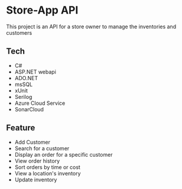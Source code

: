 # Store-App API
This project is an API for a store owner to manage the inventories and customers

## Tech
* C#
* ASP.NET webapi
* ADO.NET
* msSQL
* xUnit
* Serilog
* Azure Cloud Service
* SonarCloud

## Feature
* Add Customer
* Search for a customer
* Display an order for a specific customer
* View order history
* Sort orders by time or cost
* View a location's inventory
* Update inventory
